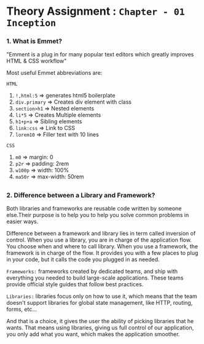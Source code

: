 
# Theory Assignment : `Chapter - 01 Inception`

### 1. What is Emmet?

"Emment is a plug in for many popular text editors which greatly improves HTML & CSS workflow"

Most useful Emmet abbreviations are:

`HTML`

1. `!,html:5` => generates html5 boilerplate
2. `div.primary` => Creates div element with class
3. `section>h1` => Nested elements
4. `li*5` => Creates Multiple elements
5. `h1+p+a` => Sibling elements
6. `link:css` => Link to CSS
7. `lorem10` => Filler text with 10 lines

`CSS`

1. `m0` => margin: 0
2. `p2r` => padding: 2rem
3. `w100p` => width: 100%
4. `ma50r` => max-width: 50rem
##
### 2. Difference between a Library and Framework?

 Both libraries and frameworks are reusable code written by someone else.Their purpose is to help you to help you solve common problems in easier ways.

 Difference between a framework and library lies in term called inversion of control. When you use a library, you are in charge of the application flow. You choose when and where to call library. When you use a framework, the framework is in charge of the flow. It provides you with a few places to plug in your code, but it calls the code you plugged in as needed.

`Frameworks:`
 frameworks created by dedicated teams, and ship with everything you needed to build large-scale applications.
These teams provide official style guides that follow best practices.

`Libraries:`
 libraries focus only on how to use it, which means that the team doesn't support libraries for global state management, like HTTP, routing, forms, etc...

 And that is a choice, it gives the user the ability of picking libraries that he wants. That means using libraries, giving us full control of our application, you only add what you want, which makes the application smoother.
